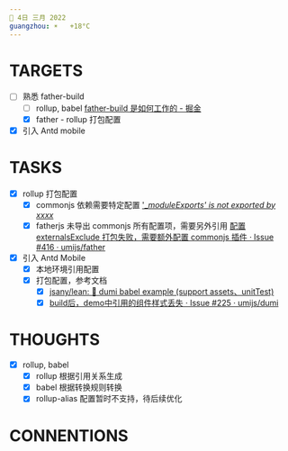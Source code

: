 ```yaml
---
📆 4日 三月 2022
guangzhou: ☀️   +18°C
---
```


# TARGETS
- [ ] 熟悉 father-build
	- [ ] rollup, babel [father-build 是如何工作的 - 掘金](https://juejin.cn/post/6955306311751827464)
	- [x] father - rollup 打包配置
- [x] 引入 Antd mobile

# TASKS
- [x] rollup 打包配置
	- [x] commonjs 依赖需要特定配置 [ '__moduleExports' is not exported by xxxx_](https://blog.csdn.net/u011607490/article/details/87933258)
	- [x] fatherjs 未导出 commonjs 所有配置项，需要另外引用 [配置 externalsExclude 打包失败，需要额外配置 commonjs 插件 · Issue #416 · umijs/father](https://github.com/umijs/father/issues/416)
- [x] 引入 Antd Mobile
	- [x] 本地环境引用配置
	- [x] 打包配置，参考文档 
		- [x]  [jsany/lean: 🍚 dumi babel example (support assets、unitTest)](https://github.com/jsany/lean)
		- [x] [build后，demo中引用的组件样式丢失 · Issue #225 · umijs/dumi](https://github.com/umijs/dumi/issues/225)
# THOUGHTS
- [x] rollup, babel
	- [x] rollup 根据引用关系生成
	- [x] babel 根据转换规则转换
	- [x] rollup-alias 配置暂时不支持，待后续优化

# CONNENTIONS